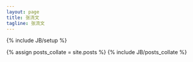 ```yaml
---
layout: page
title: 张流文
tagline: 张流文
---
```

{% include JB/setup %}

{% assign posts_collate = site.posts %}
{% include JB/posts_collate %}
